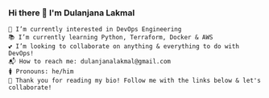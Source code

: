 ### Hi there 👋 I'm **Dulanjana Lakmal**

    👀 I’m currently interested in DevOps Engineering
    📚 I’m currently learning Python, Terraform, Docker & AWS
    💕 I’m looking to collaborate on anything & everything to do with DevOps!
    📬 How to reach me: dulanjanalakmal@gmail.com
    🚺 Pronouns: he/him
    💙 Thank you for reading my bio! Follow me with the links below & let's collaborate!
 
